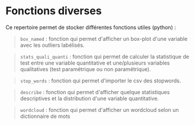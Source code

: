 # Fonctions diverses

Ce repertoire permet de stocker différentes fonctions utiles (python)  :

> `box_named` : fonction qui permet d'afficher un box-plot d'une variable avec les outliers labélisés.

> `stats_quali_quanti` : fonction qui permet de calculer la statistique de test entre une variable quantitative et une/plusieurs variables qualitatives (test paramétrique ou non paramétrique).

> `stop_words` : fonction qui permet d'importer le csv des stopwords.

> `describe` : fonction qui permet d'afficher quelque statistiques descriptives et la distribution d'une variable quantitative.

> `wordcloud` : fonction qui permet d'afficher un wordcloud selon un dictionnaire de mots
